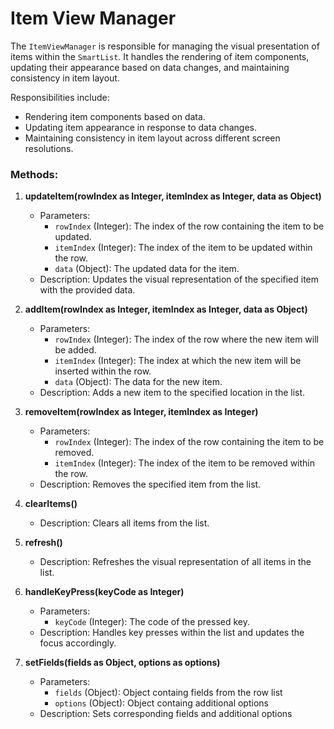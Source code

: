 # Item View Manager

The `ItemViewManager` is responsible for managing the visual presentation of items within the `SmartList`. It handles the rendering of item components, updating their appearance based on data changes, and maintaining consistency in item layout.

Responsibilities include:

- Rendering item components based on data.
- Updating item appearance in response to data changes.
- Maintaining consistency in item layout across different screen resolutions.

### Methods:

1. **updateItem(rowIndex as Integer, itemIndex as Integer, data as Object)**

   - Parameters:
     - `rowIndex` (Integer): The index of the row containing the item to be updated.
     - `itemIndex` (Integer): The index of the item to be updated within the row.
     - `data` (Object): The updated data for the item.
   - Description: Updates the visual representation of the specified item with the provided data.

2. **addItem(rowIndex as Integer, itemIndex as Integer, data as Object)**

   - Parameters:
     - `rowIndex` (Integer): The index of the row where the new item will be added.
     - `itemIndex` (Integer): The index at which the new item will be inserted within the row.
     - `data` (Object): The data for the new item.
   - Description: Adds a new item to the specified location in the list.

3. **removeItem(rowIndex as Integer, itemIndex as Integer)**

   - Parameters:
     - `rowIndex` (Integer): The index of the row containing the item to be removed.
     - `itemIndex` (Integer): The index of the item to be removed within the row.
   - Description: Removes the specified item from the list.

4. **clearItems()**

   - Description: Clears all items from the list.

5. **refresh()**

   - Description: Refreshes the visual representation of all items in the list.

6. **handleKeyPress(keyCode as Integer)**

   - Parameters:
     - `keyCode` (Integer): The code of the pressed key.
   - Description: Handles key presses within the list and updates the focus accordingly.

7. **setFields(fields as Object, options as options)**
   - Parameters:
     - `fields` (Object): Object containg fields from the row list
     - `options` (Object): Object containg additional options
   - Description: Sets corresponding fields and additional options
